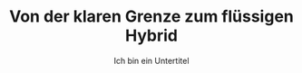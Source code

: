 ---
layout: trend
title: Von der klaren Grenze zum flüssigen Hybrid
subtitle: Ich bin ein Untertitel
teaser-img: "../img/editorial.svg"
---